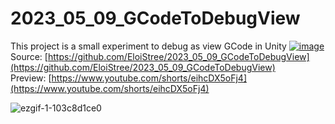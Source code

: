 # 2023_05_09_GCodeToDebugView
This project is a small experiment to debug as view GCode in Unity
[![image](https://github.com/EloiStree/2023_05_09_GCodeToDebugView/assets/20149493/4e1d05e0-181f-445c-bafc-d44610298640)](https://www.youtube.com/shorts/eihcDX5oFj4)
Source: [https://github.com/EloiStree/2023_05_09_GCodeToDebugView](https://github.com/EloiStree/2023_05_09_GCodeToDebugView)  
Preview: [https://www.youtube.com/shorts/eihcDX5oFj4](https://www.youtube.com/shorts/eihcDX5oFj4)  

![ezgif-1-103c8d1ce0](https://github.com/EloiStree/ProjectsID/assets/20149493/0719386a-0f36-488c-9789-34e684523144)
